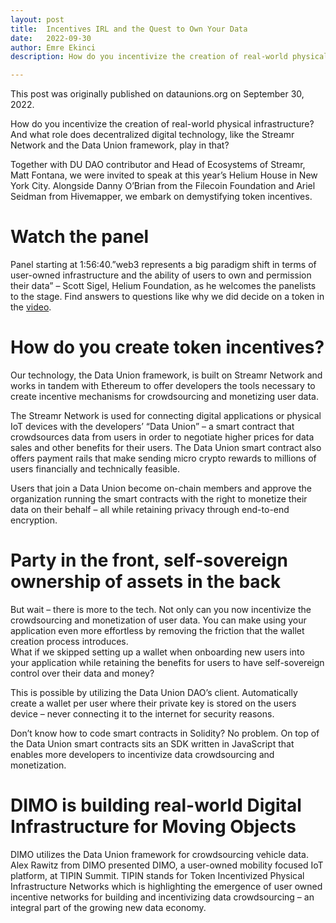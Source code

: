 ```yaml
---
layout: post
title:	Incentives IRL and the Quest to Own Your Data
date:	2022-09-30
author:	Emre Ekinci
description: How do you incentivize the creation of real-world physical infrastructure?

---
```

<!-- YYYY-MM-DD-title.md -->
This post was originally published on dataunions.org on September 30, 2022.  

How do you incentivize the creation of real-world physical infrastructure? And what role does decentralized digital technology, like the Streamr Network and the Data Union framework, play in that?  

Together with DU DAO contributor and Head of Ecosystems of Streamr, Matt Fontana, we were invited to speak at this year’s Helium House in New York City. Alongside Danny O’Brian from the Filecoin Foundation and Ariel Seidman from Hivemapper, we embark on demystifying token incentives.  

# Watch the panel
Panel starting at 1:56:40.”web3 represents a big paradigm shift in terms of user-owned infrastructure and the ability of users to own and permission their data” – Scott Sigel, Helium Foundation, as he welcomes the panelists to the stage. Find answers to questions like why we did decide on a token in the [video](https://www.youtube.com/watch?v=KvMHnFLgZXA&embeds_referring_euri=https%3A%2F%2Fdataunions.org%2F&source_ve_path=OTY3MTQ).  

# How do you create token incentives?
Our technology, the Data Union framework, is built on Streamr Network and works in tandem with Ethereum to offer developers the tools necessary to create incentive mechanisms for crowdsourcing and monetizing user data.

The Streamr Network is used for connecting digital applications or physical IoT devices with the developers’ “Data Union” – a smart contract that crowdsources data from users in order to negotiate higher prices for data sales and other benefits for their users. The Data Union smart contract also offers payment rails that make sending micro crypto rewards to millions of users financially and technically feasible.

Users that join a Data Union become on-chain members and approve the organization running the smart contracts with the right to monetize their data on their behalf – all while retaining privacy through end-to-end encryption.

# Party in the front, self-sovereign ownership of assets in the back  
But wait – there is more to the tech. Not only can you now incentivize the crowdsourcing and monetization of user data. You can make using your application even more effortless by removing the friction that the wallet creation process introduces.  
What if we skipped setting up a wallet when onboarding new users into your application while retaining the benefits for users to have self-sovereign control over their data and money?

This is possible by utilizing the Data Union DAO’s client. Automatically create a wallet per user where their private key is stored on the users device – never connecting it to the internet for security reasons.

Don’t know how to code smart contracts in Solidity? No problem. On top of the Data Union smart contracts sits an SDK written in JavaScript that enables more developers to incentivize data crowdsourcing and monetization.

# DIMO is building real-world Digital Infrastructure for Moving Objects
DIMO utilizes the Data Union framework for crowdsourcing vehicle data. Alex Rawitz from DIMO presented DIMO, a user-owned mobility focused IoT platform, at TIPIN Summit. TIPIN stands for Token Incentivized Physical Infrastructure Networks which is highlighting the emergence of user owned incentive networks for building and incentivizing data crowdsourcing – an integral part of the growing new data economy.
